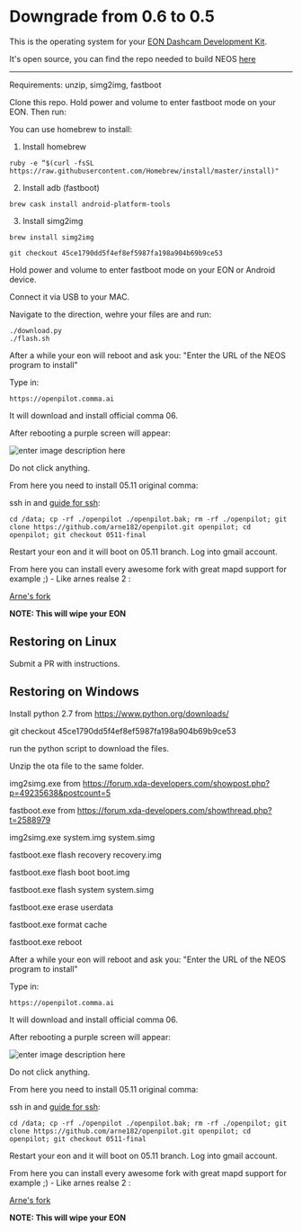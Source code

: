 Downgrade from 0.6 to 0.5 
======

This is the operating system for your [EON Dashcam Development Kit](https://shop.comma.ai/products/eon-dashcam-devkit).

It's open source, you can find the repo needed to build NEOS [here](https://github.com/commaai/eon-neos-builder)


------

Requirements: unzip, simg2img, fastboot

Clone this repo. Hold power and volume to enter fastboot mode on your EON. Then run:

You can use homebrew to install: 

1. Install homebrew

```
ruby -e “$(curl -fsSL https://raw.githubusercontent.com/Homebrew/install/master/install)"
```
2. Install adb (fastboot)

```
brew cask install android-platform-tools
```

3. Install simg2img
```
brew install simg2img
```

``` 
git checkout 45ce1790dd5f4ef8ef5987fa198a904b69b9ce53
```

Hold power and volume to enter fastboot mode on your EON or Android device. 

Connect it via USB to your MAC.

Navigate to the direction, wehre your files are and run:

```
./download.py 
./flash.sh
```

After a while your eon will reboot and ask you: "Enter the URL of the NEOS program to install"

Type in:

```
https://openpilot.comma.ai
```

It will download and install official comma 06. 

After rebooting a purple screen will appear: 

![enter image description here](https://cdn.discordapp.com/attachments/555026950067060736/597766347031838723/image0.jpg)


Do not click anything. 

From here you need to install 05.11 original comma:

ssh in and [guide for ssh](https://medium.com/@jfrux/comma-eon-getting-connected-with-ssh-3ed6136e4a75): 

```
cd /data; cp -rf ./openpilot ./openpilot.bak; rm -rf ./openpilot; git clone https://github.com/arne182/openpilot.git openpilot; cd openpilot; git checkout 0511-final
```

Restart your eon and it will boot on 05.11 branch. Log into gmail account.

From here you can install every awesome fork with great mapd support for example ;) - Like arnes realse 2 :

[Arne's fork](https://github.com/arne182/openpilot/tree/release2)



<b>NOTE: This will wipe your EON</b>



Restoring on Linux
------
Submit a PR with instructions.

Restoring on Windows
------
Install python 2.7 from https://www.python.org/downloads/

git checkout 45ce1790dd5f4ef8ef5987fa198a904b69b9ce53

run the python script to download the files.

Unzip the ota file to the same folder.

img2simg.exe from  https://forum.xda-developers.com/showpost.php?p=49235638&postcount=5

fastboot.exe from https://forum.xda-developers.com/showthread.php?t=2588979

img2simg.exe system.img system.simg

fastboot.exe flash recovery recovery.img

fastboot.exe flash boot boot.img

fastboot.exe flash system system.simg

fastboot.exe erase userdata

fastboot.exe format cache

fastboot.exe reboot

After a while your eon will reboot and ask you: "Enter the URL of the NEOS program to install"

Type in:

```
https://openpilot.comma.ai
```

It will download and install official comma 06. 

After rebooting a purple screen will appear: 

![enter image description here](https://cdn.discordapp.com/attachments/555026950067060736/597766347031838723/image0.jpg)


Do not click anything. 

From here you need to install 05.11 original comma:

ssh in and [guide for ssh](https://medium.com/@jfrux/comma-eon-getting-connected-with-ssh-3ed6136e4a75): 

```
cd /data; cp -rf ./openpilot ./openpilot.bak; rm -rf ./openpilot; git clone https://github.com/arne182/openpilot.git openpilot; cd openpilot; git checkout 0511-final
```

Restart your eon and it will boot on 05.11 branch. Log into gmail account.

From here you can install every awesome fork with great mapd support for example ;) - Like arnes realse 2 :

[Arne's fork](https://github.com/arne182/openpilot/tree/release2)



<b>NOTE: This will wipe your EON</b>
